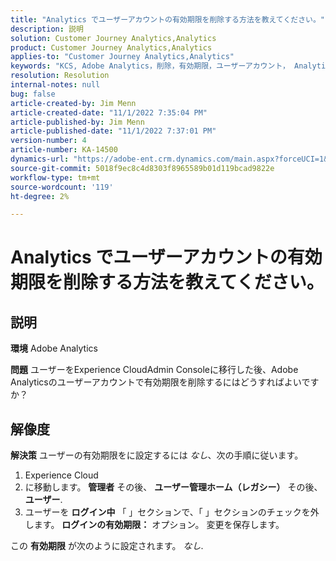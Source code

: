 ```yaml
---
title: "Analytics でユーザーアカウントの有効期限を削除する方法を教えてください。"
description: 説明
solution: Customer Journey Analytics,Analytics
product: Customer Journey Analytics,Analytics
applies-to: "Customer Journey Analytics,Analytics"
keywords: "KCS, Adobe Analytics，削除，有効期限，ユーザーアカウント， Analytics ユーザー管理"
resolution: Resolution
internal-notes: null
bug: false
article-created-by: Jim Menn
article-created-date: "11/1/2022 7:35:04 PM"
article-published-by: Jim Menn
article-published-date: "11/1/2022 7:37:01 PM"
version-number: 4
article-number: KA-14500
dynamics-url: "https://adobe-ent.crm.dynamics.com/main.aspx?forceUCI=1&pagetype=entityrecord&etn=knowledgearticle&id=c5295f47-1c5a-ed11-9561-6045bd006a22"
source-git-commit: 5018f9ec8c4d8303f8965589b01d119bcad9822e
workflow-type: tm+mt
source-wordcount: '119'
ht-degree: 2%

---
```


# Analytics でユーザーアカウントの有効期限を削除する方法を教えてください。

## 説明


<b>環境</b>
Adobe Analytics

<b>問題</b>
ユーザーをExperience CloudAdmin Consoleに移行した後、Adobe Analyticsのユーザーアカウントで有効期限を削除するにはどうすればよいですか？


## 解像度


<b>解決策</b>
ユーザーの有効期限をに設定するには *なし*、次の手順に従います。

1. Experience Cloud
2. に移動します。 <b>管理者</b> その後、 <b>ユーザー管理ホーム（レガシー）</b> その後、 <b>ユーザー</b>.
3. ユーザーを <b>ログイン中</b> 「 」セクションで、「 」セクションのチェックを外します。 <b>ログインの有効期限：</b> オプション。 変更を保存します。


この <b>有効期限</b> が次のように設定されます。 *なし*.
